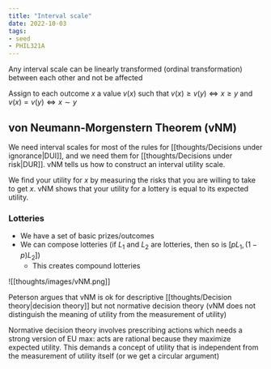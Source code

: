 ```yaml
---
title: "Interval scale"
date: 2022-10-03
tags:
- seed
- PHIL321A
---
```


Any interval scale can be linearly transformed (ordinal transformation) between each other and not be affected

Assign to each outcome $x$ a value $v(x)$ such that $v(x) \geq v(y) \iff x \geq y$ and $v(x) = v(y) \iff x \sim y$

## von Neumann-Morgenstern Theorem (vNM)

We need interval scales for most of the rules for [[thoughts/Decisions under ignorance|DUI]], and we need them for [[thoughts/Decisions under risk|DUR]]. vNM tells us how to construct an interval utility scale.

We find your utility for $x$ by measuring the risks that you are willing to take to get $x$. vNM shows that your utility for a lottery is equal to its expected utility.

### Lotteries
- We have a set of basic prizes/outcomes
- We can compose lotteries (if $L_1$ and $L_2$ are lotteries, then so is $[pL_1, (1-p)L_2]$)
	- This creates compound lotteries


![[thoughts/images/vNM.png]]

Peterson argues that vNM is ok for descriptive [[thoughts/Decision theory|decision theory]] but not normative decision theory (vNM does not distinguish the meaning of utility from the measurement of utility)

Normative decision theory involves prescribing actions which needs a strong version of EU max: acts are rational because they maximize expected utility. This demands a concept of utility that is independent from the measurement of utility itself (or we get a circular argument)